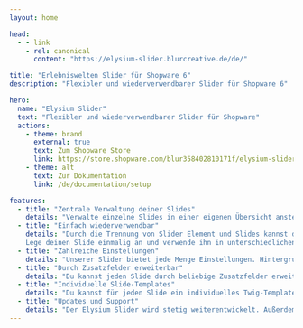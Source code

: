 ```yaml
---
layout: home

head:
  - - link
    - rel: canonical
      content: "https://elysium-slider.blurcreative.de/de/"

title: "Erlebniswelten Slider für Shopware 6"
description: "Flexibler und wiederverwendbarer Slider für Shopware 6"

hero:
  name: "Elysium Slider"
  text: "Flexibler und wiederverwendbarer Slider für Shopware"
  actions:
    - theme: brand
      external: true
      text: Zum Shopware Store
      link: https://store.shopware.com/blur358402810171f/elysium-slider-fuer-erlebniswelten.html
    - theme: alt
      text: Zur Dokumentation
      link: /de/documentation/setup

features:
  - title: "Zentrale Verwaltung deiner Slides"
    details: "Verwalte einzelne Slides in einer eigenen Übersicht anstelle im Slider Element der Erlebniswelten. So erhältst du einen besseren Überblick. Einem Slider kannst du nach belieben Slides zuweisen und anordnen."
  - title: "Einfach wiederverwendbar"
    details: "Durch die Trennung von Slider Element und Slides kannst du deine angelegten Slides beliebig wiederverwenden.
    Lege deinen Slide einmalig an und verwende ihn in unterschiedlichen Slider Elementen."
  - title: "Zahlreiche Einstellungen"
    details: "Unserer Slider bietet jede Menge Einstellungen. Hintergrundbilder für Portrait- und Landscape-Ansicht, Video-Support, eigene CSS-Klassen, individuelle Verlinkung und vieles, vieles mehr."
  - title: "Durch Zusatzfelder erweiterbar"
    details: "Du kannst jeden Slide durch beliebige Zusatzfelder erweitern. Erstelle einfach ein Zusatzfelder-Set für Elysium Slides und lege deine Felder fest."
  - title: "Individuelle Slide-Templates"
    details: "Du kannst für jeden Slide ein individuelles Twig-Template festlegen, welches du in deinem Custom Theme oder Plugin frei anpassen kannst."
  - title: "Updates und Support"
    details: "Der Elysium Slider wird stetig weiterentwickelt. Außerdem steht neben unserer ausführlichen Dokumentation auch exklusiver Ticket-Support zur Verfügung."
---
```


<!--HomeContent
  title="Die Idee">
  Alle Slides werden an einer zentralen Stelle verwaltet. Also kein mühsames erstellen der Slide Inhalte innerhalb eines Erlebniswelt Elements. Du kannst deine Slides so ganz einfach an anderes Stellen wiederverwenden und frei arrangieren wie du möchtest.
<HomeContent-->
